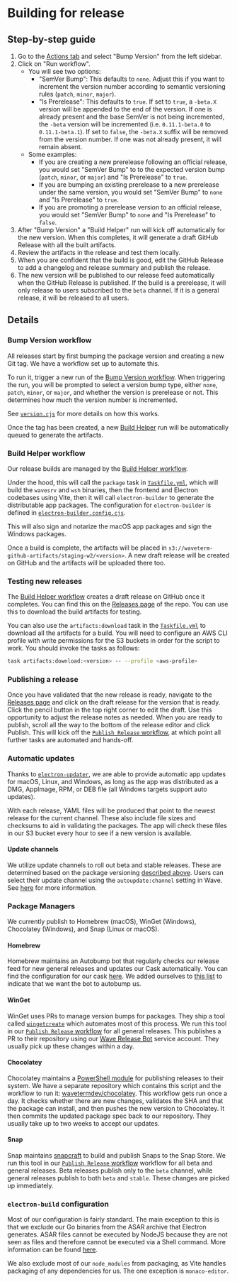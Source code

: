 # Building for release

## Step-by-step guide

1. Go to the [Actions tab](https://github.com/wavetermdev/waveterm/actions) and select "Bump Version" from the left sidebar.
2. Click on "Run workflow".
   - You will see two options:
     - "SemVer Bump": This defaults to `none`. Adjust this if you want to increment the version number according to semantic versioning rules (`patch`, `minor`, `major`).
     - "Is Prerelease": This defaults to `true`. If set to `true`, a `-beta.X` version will be appended to the end of the version. If one is already present and the base SemVer is not being incremented, the `-beta` version will be incremented (i.e. `0.11.1-beta.0` to `0.11.1-beta.1`). If set to `false`, the `-beta.X` suffix will be removed from the version number. If one was not already present, it will remain absent.
   - Some examples:
     - If you are creating a new prerelease following an official release, you would set "SemVer Bump" to to the expected version bump (`patch`, `minor`, or `major`) and "Is Prerelease" to `true`.
     - If you are bumping an existing prerelease to a new prerelease under the same version, you would set "SemVer Bump" to `none` and "Is Prerelease" to `true`.
     - If you are promoting a prerelease version to an official release, you would set "SemVer Bump" to `none` and "Is Prerelease" to `false`.
3. After "Bump Version" a "Build Helper" run will kick off automatically for the new version. When this completes, it will generate a draft GitHub Release with all the built artifacts.
4. Review the artifacts in the release and test them locally.
5. When you are confident that the build is good, edit the GitHub Release to add a changelog and release summary and publish the release.
6. The new version will be published to our release feed automatically when the GitHub Release is published. If the build is a prerelease, it will only release to users subscribed to the `beta` channel. If it is a general release, it will be released to all users.

## Details

### Bump Version workflow

All releases start by first bumping the package version and creating a new Git tag. We have a workflow set up to automate this.

To run it, trigger a new run of the [Bump Version workflow](https://github.com/wavetermdev/waveterm/actions/workflows/bump-version.yml). When triggering the run, you will be prompted to select a version bump type, either `none`, `patch`, `minor`, or `major`, and whether the version is prerelease or not. This determines how much the version number is incremented.

See [`version.cjs`](./version.cjs) for more details on how this works.

Once the tag has been created, a new [Build Helper](#build-helper-workflow) run will be automatically queued to generate the artifacts.

### Build Helper workflow

Our release builds are managed by the [Build Helper workflow](https://github.com/wavetermdev/waveterm/actions/workflows/build-helper.yml).

Under the hood, this will call the `package` task in [`Taskfile.yml`](./Taskfile.yml), which will build the `wavesrv` and `wsh` binaries, then the frontend and Electron codebases using Vite, then it will call `electron-builder` to generate the distributable app packages. The configuration for `electron-builder` is defined in [`electron-builder.config.cjs`](./electron-builder.config.cjs).

This will also sign and notarize the macOS app packages and sign the Windows packages.

Once a build is complete, the artifacts will be placed in `s3://waveterm-github-artifacts/staging-w2/<version>`. A new draft release will be created on GitHub and the artifacts will be uploaded there too.

### Testing new releases

The [Build Helper workflow](#build-helper-workflow) creates a draft release on GitHub once it completes. You can find this on the [Releases page](https://github.com/wavetermdev/waveterm/releases) of the repo. You can use this to download the build artifacts for testing.

You can also use the `artifacts:download` task in the [`Taskfile.yml`](./Taskfile.yml) to download all the artifacts for a build. You will need to configure an AWS CLI profile with write permissions for the S3 buckets in order for the script to work. You should invoke the tasks as follows:

```bash
task artifacts:download:<version> -- --profile <aws-profile>
```

### Publishing a release

Once you have validated that the new release is ready, navigate to the [Releases page](https://github.com/wavetermdev/waveterm/releases) and click on the draft release for the version that is ready. Click the pencil button in the top right corner to edit the draft. Use this opportunity to adjust the release notes as needed. When you are ready to publish, scroll all the way to the bottom of the release editor and click Publish. This will kick off the [`Publish Release` workflow](./.github/workflows/publish-release.yml), at which point all further tasks are automated and hands-off.

### Automatic updates

Thanks to [`electron-updater`](https://www.electron.build/auto-update.html), we are able to provide automatic app updates for macOS, Linux, and Windows, as long as the app was distributed as a DMG, AppImage, RPM, or DEB file (all Windows targets support auto updates).

With each release, YAML files will be produced that point to the newest release for the current channel. These also include file sizes and checksums to aid in validating the packages. The app will check these files in our S3 bucket every hour to see if a new version is available.

#### Update channels

We utilize update channels to roll out beta and stable releases. These are determined based on the package versioning [described above](#bump-version-workflow). Users can select their update channel using the `autoupdate:channel` setting in Wave. See [here](https://www.electron.build/tutorials/release-using-channels.html) for more information.

### Package Managers

We currently publish to Homebrew (macOS), WinGet (Windows), Chocolatey (Windows), and Snap (Linux or macOS).

#### Homebrew

Homebrew maintains an Autobump bot that regularly checks our release feed for new general releases and updates our Cask automatically. You can find the configuration for our cask [here](https://github.com/Homebrew/homebrew-cask/blob/master/Casks/w/wave.rb). We added ourselves to [this list](https://github.com/Homebrew/homebrew-cask/blob/master/.github/autobump.txt) to indicate that we want the bot to autobump us.

#### WinGet

WinGet uses PRs to manage version bumps for packages. They ship a tool called [`wingetcreate`](https://github.com/microsoft/winget-create) which automates most of this process. We run this tool in our [`Publish Release` workflow](./.github/workflows/publish-release.yml) for all general releases. This publishes a PR to their repository using our [Wave Release Bot](https://github.com/wave-releaser) service account. They usually pick up these changes within a day.

#### Chocolatey

Chocolatey maintains a [PowerShell module](https://github.com/chocolatey-community/chocolatey-au) for publishing releases to their system. We have a separate repository which contains this script and the workflow to run it: [wavetermdev/chocolatey](https://github.com/wavetermdev/chocolatey). This workflow gets run once a day. It checks whether there are new changes, validates the SHA and that the package can install, and then pushes the new version to Chocolatey. It then commits the updated package spec back to our repository. They usually take up to two weeks to accept our updates.

#### Snap

Snap maintains [snapcraft](https://snapcraft.io/docs/snapcraft) to build and publish Snaps to the Snap Store. We run this tool in our [`Publish Release` workflow](./.github/workflows/publish-release.yml) workflow for all beta and general releases. Beta releases publish only to the `beta` channel, while general releases publish to both `beta` and `stable`. These changes are picked up immediately.

### `electron-build` configuration

Most of our configuration is fairly standard. The main exception to this is that we exclude our Go binaries from the ASAR archive that Electron generates. ASAR files cannot be executed by NodeJS because they are not seen as files and therefore cannot be executed via a Shell command. More information can be found [here](https://www.electronjs.org/docs/latest/tutorial/asar-archives#executing-binaries-inside-asar-archive).

We also exclude most of our `node_modules` from packaging, as Vite handles packaging of any dependencies for us. The one exception is `monaco-editor`.
